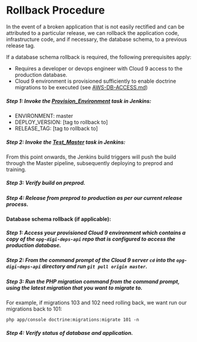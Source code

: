# Rollback Procedure

In the event of a broken application that is not easily rectified and can be attributed to a particular release, we can rollback the application code, infrastructure code, and if necessary, the database schema, to a previous release tag.

If a database schema rollback is required, the following prerequisites apply:
* Requires a developer or devops engineer with Cloud 9 access to the production database.
* Cloud 9 environment is provisioned sufficiently to enable doctrine migrations to be executed (see [AWS-DB-ACCESS.md](https://gitlab.service.opg.digital/opsforks/opg-digi-deps-deploy/blob/master/terraform/AWS-DB-ACCESS.md))

##### Step 1: Invoke the [Provision_Environment](https://jenkins.service.opg.digital/job/Digi-Deps/view/Master%20Pipeline/job/Provision%20Environment/) task in Jenkins:
* ENVIRONMENT: master
* DEPLOY_VERSION: [tag to rollback to]
* RELEASE_TAG: [tag to rollback to]

##### Step 2: Invoke the [Test_Master](https://jenkins.service.opg.digital/job/Digi-Deps/view/Master%20Pipeline/job/Test_Master/) task in Jenkins:

From this point onwards, the Jenkins build triggers will push the build through the Master pipeline, subsequently deploying to preprod and training.

##### Step 3: Verify build on preprod.

##### Step 4: Release from preprod to production as per our current release process.

#### Database schema rollback (if applicable):
##### Step 1: Access your provisioned Cloud 9 environment which contains a copy of the `opg-digi-deps-api` repo that is configured to access the production database.

##### Step 2: From the command prompt of the Cloud 9 server `cd` into the `opg-digi-deps-api` directory and run `git pull origin master`.

##### Step 3: Run the PHP migration command from the command prompt, using the latest migration that you want to migrate to.
For example, if migrations 103 and 102 need rolling back, we want run our migrations back to 101:

`php app/console doctrine:migrations:migrate 101 -n`

##### Step 4: Verify status of database and application.




